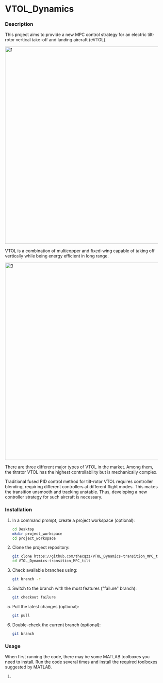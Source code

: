 # VTOL_Dynamics

### Description
This project aims to provide a new MPC control strategy for an electric tilt-rotor vertical take-off and landing aircraft (eVTOL). 

<img width="650" alt="1" src="https://github.com/thecqzz/VTOL_Dynamics-transition_MPC_tilt/assets/114604817/0f71122d-3d9b-4348-93c9-6710e64dd9e8">

VTOL is a combination of multicopper and fixed-wing capable of taking off vertically while being energy efficient in long range.

<img width="650" alt="3" src="https://github.com/thecqzz/VTOL_Dynamics-transition_MPC_tilt/assets/114604817/710757f3-f5bc-4d96-afe6-4f90af38fdb0">

There are three different major types of VTOL in the market. Among them, the titrator VTOL has the highest controllability but is mechanically complex. 

Traditional fused PID control method for tilt-rotor VTOL requires controller blending, requiring different controllers at different flight modes. This makes the transition unsmooth and tracking unstable. Thus, developing a new controller strategy for such aircraft is necessary.

### Installation

1. In a command prompt, create a project workspace (optional):
   
    ```bash
    cd Desktop
    mkdir project_workspace
    cd project_workspace
    ```

2. Clone the project repository:
   
    ```bash
    git clone https://github.com/thecqzz/VTOL_Dynamics-transition_MPC_tilt.git
    cd VTOL_Dynamics-transition_MPC_tilt
    ```

3. Check available branches using:
   
    ```bash
    git branch -r
    ```

4. Switch to the branch with the most features ("failure" branch):
   
    ```bash
    git checkout failure
    ```

5. Pull the latest changes (optional):
   
    ```bash
    git pull
    ```

6. Double-check the current branch (optional):
   
    ```bash
    git branch
    ```
### Usage
When first running the code, there may be some MATLAB toolboxes you need to install. Run the code several times and install the required toolboxes suggested by MATLAB.

1.
